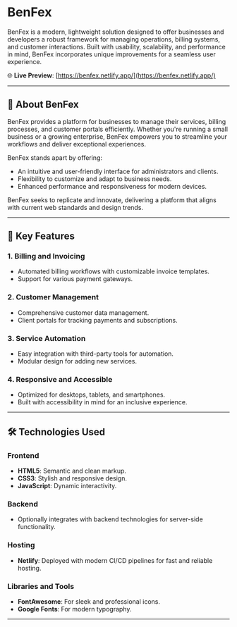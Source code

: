 # BenFex  

BenFex is a modern, lightweight solution designed to offer businesses and developers a robust framework for managing operations, billing systems, and customer interactions. Built with usability, scalability, and performance in mind, BenFex incorporates unique improvements for a seamless user experience.  

🌐 **Live Preview**: [https://benfex.netlify.app/](https://benfex.netlify.app/)  

---

## 📖 **About BenFex**  

BenFex provides a platform for businesses to manage their services, billing processes, and customer portals efficiently. Whether you're running a small business or a growing enterprise, BenFex empowers you to streamline your workflows and deliver exceptional experiences.  

BenFex stands apart by offering:  
- An intuitive and user-friendly interface for administrators and clients.  
- Flexibility to customize and adapt to business needs.  
- Enhanced performance and responsiveness for modern devices.  

BenFex seeks to replicate and innovate, delivering a platform that aligns with current web standards and design trends.  

---

## 🎨 **Key Features**  

### **1. Billing and Invoicing**  
- Automated billing workflows with customizable invoice templates.  
- Support for various payment gateways.  

### **2. Customer Management**  
- Comprehensive customer data management.  
- Client portals for tracking payments and subscriptions.  

### **3. Service Automation**  
- Easy integration with third-party tools for automation.  
- Modular design for adding new services.  

### **4. Responsive and Accessible**  
- Optimized for desktops, tablets, and smartphones.  
- Built with accessibility in mind for an inclusive experience.  


---

## 🛠️ **Technologies Used**  

### **Frontend**  
- **HTML5**: Semantic and clean markup.  
- **CSS3**: Stylish and responsive design.  
- **JavaScript**: Dynamic interactivity.  

### **Backend**  
- Optionally integrates with backend technologies for server-side functionality.  

### **Hosting**  
- **Netlify**: Deployed with modern CI/CD pipelines for fast and reliable hosting.  

### **Libraries and Tools**  
- **FontAwesome**: For sleek and professional icons.  
- **Google Fonts**: For modern typography.  

---

